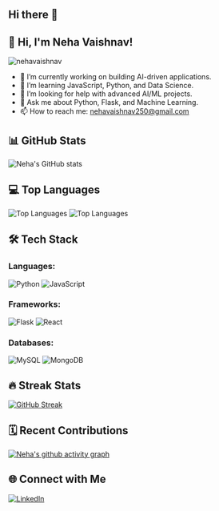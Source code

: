 ## Hi there 👋

## 👋 Hi, I'm Neha Vaishnav!
<p align="left"> <img src="https://komarev.com/ghpvc/?username=nehavaishnav&label=Profile%20views&color=0e75b6&style=flat" alt="nehavaishnav" /> </p>

- 🔭 I’m currently working on building AI-driven applications.
- 🌱 I’m learning JavaScript, Python, and Data Science.
- 🤔 I’m looking for help with advanced AI/ML projects.
- 💬 Ask me about Python, Flask, and Machine Learning.
- 📫 How to reach me: [nehavaishnav250@gmail.com](mailto:nehavaishnav250@gmail.com)

## 📊 GitHub Stats
![Neha's GitHub stats](https://github-readme-stats.vercel.app/api?username=nehavaishnav&show_icons=true&theme=radical)

## 💻 Top Languages
![Top Languages](https://github-readme-stats.vercel.app/api/top-langs/?username=nehavaishnav&layout=compact&theme=radical)
![Top Languages](https://github-readme-stats.vercel.app/api/top-langs/?username=nehavaishnav&layout=compact&theme=radical)


## 🛠️ Tech Stack
### Languages:
![Python](https://img.shields.io/badge/Python-3776AB?style=flat&logo=python&logoColor=white)
![JavaScript](https://img.shields.io/badge/JavaScript-F7DF1E?style=flat&logo=javascript&logoColor=black)

### Frameworks:
![Flask](https://img.shields.io/badge/Flask-000000?style=flat&logo=flask&logoColor=white)
![React](https://img.shields.io/badge/React-61DAFB?style=flat&logo=react&logoColor=black)

### Databases:
![MySQL](https://img.shields.io/badge/MySQL-005C84?style=flat&logo=mysql&logoColor=white)
![MongoDB](https://img.shields.io/badge/MongoDB-47A248?style=flat&logo=mongodb&logoColor=white)



## 🔥 Streak Stats
[![GitHub Streak](https://streak-stats.demolab.com/?user=nehavaishnav&theme=radical)](https://git.io/streak-stats)

## 🗓️ Recent Contributions
[![Neha's github activity graph](https://github-readme-activity-graph.vercel.app/graph?username=nehavaishnav)](https://github.com/nehavaishnav/github-readme-activity-graph)

## 🌐 Connect with Me
[![LinkedIn](https://img.shields.io/badge/LinkedIn-blue?style=flat-square&logo=linkedin)](https://www.linkedin.com/in/nehavaishnav1/)




